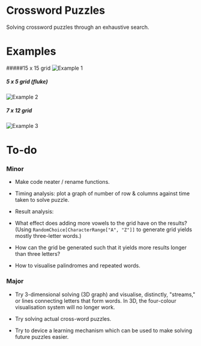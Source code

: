 # Crossword Puzzles
Solving crossword puzzles through an exhaustive search.

# Examples
#####15 x 15 grid
![Example 1](https://www.dropbox.com/s/dl9er5ccssqcwzg/puzzle.JPEG?dl=1 "Example 1")

##### 5 x 5 grid (fluke)
![Example 2](https://www.dropbox.com/s/myy657seavmrvg5/Puzzle2.JPEG?dl=1 "Example 2")

##### 7 x 12 grid
![Example 3](https://www.dropbox.com/s/evh8pwrfx1z87z5/Puzzle3.JPEG?dl=1 "Example 3")


# To-do

### Minor
- Make code neater / rename functions.

- Timing analysis: plot a graph of number of row & columns against time taken to solve puzzle.

- Result analysis:

 * What effect does adding more vowels to the grid have on the results? (Using ```RandomChoice[CharacterRange["A", "Z"]]``` to generate grid yields mostly three-letter words.)

 * How can the grid be generated such that it yields more results longer than three letters?

- How to visualise palindromes and repeated words.

### Major
- Try 3-dimensional solving (3D graph) and visualise, distinctly, "streams," or lines connecting letters that form words. In 3D, the four-colour visualisation system will no longer work.

- Try solving actual cross-word puzzles.

- Try to device a learning mechanism which can be used to make solving future puzzles easier.
